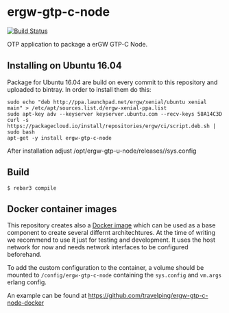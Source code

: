 ergw-gtp-c-node
===============

[![Build Status](https://travis-ci.org/travelping/ergw-gtp-c-node.svg?branch=master)](https://travis-ci.org/travelping/ergw-gtp-c-node)

OTP application to package a erGW GTP-C Node.

Installing on Ubuntu 16.04
--------------------------

Package for Ubuntu 16.04 are build on every commit to this repository and uploaded to bintray. In order to install them do this:

    sudo echo "deb http://ppa.launchpad.net/ergw/xenial/ubuntu xenial main" > /etc/apt/sources.list.d/ergw-xenial-ppa.list
    sudo apt-key adv --keyserver keyserver.ubuntu.com --recv-keys 58A14C3D
    curl -s https://packagecloud.io/install/repositories/ergw/ci/script.deb.sh | sudo bash
    apt-get -y install ergw-gtp-c-node

After installation adjust /opt/ergw-gtp-u-node/releases/<version>/sys.config

Build
-----

    $ rebar3 compile


Docker container images
------------------------

This repository creates also a [Docker image](https://hub.docker.com/r/grundrausch3n/ergw-gtp-c-node-base/) which can be used as a base component to create several differnt architechtures.
At the time of writing we recommend to use it just for testing and
development.
It uses the host network for now and needs network interfaces to be configured
beforehand.

To add the custom configuration to the container, a volume should be mounted
to `/config/ergw-gtp-c-node` containing the `sys.config` and `vm.args` erlang
config.

An example can be found at
<https://github.com/travelping/ergw-gtp-c-node-docker>
